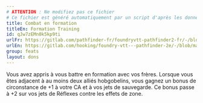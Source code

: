 ```yaml
---
# ATTENTION : Ne modifiez pas ce fichier
# Ce fichier est généré automatiquement par un script d'après les données du module Foundry VTT officiel et de sa traduction
title: Combat en formation
titleEn: Formation Training
id: qJw7zEMn0k5kp9ti
urlFr: https://gitlab.com/pathfinder-fr/foundryvtt-pathfinder2-fr/-/blob/master/data/feats/qJw7zEMn0k5kp9ti.htm
urlEn: https://gitlab.com/hooking/foundry-vtt---pathfinder-2e/-/blob/master/packs/data/feats.db/formation-training.json
group: feats
layout: dons
---
```

Vous avez appris à vous battre en formation avec vos frères. Lorsque vous êtes adjacent à au moins deux alliés hobgobelins, vous gagnez un bonus de circonstance de +1 à votre CA et à vos jets de sauvegarde. Ce bonus passe à +2 sur vos jets de Réflexes contre les effets de zone.


